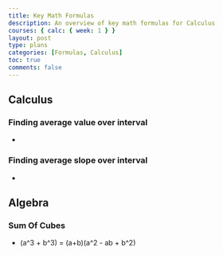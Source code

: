 ```yaml
---
title: Key Math Formulas
description: An overview of key math formulas for Calculus
courses: { calc: { week: 1 } }
layout: post
type: plans
categories: [Formulas, Calculus]
toc: true
comments: false
---
```

## Calculus
### Finding average value over interval
- 

### Finding average slope over interval
- 

## Algebra
### Sum Of Cubes
- (a^3 + b^3) = (a+b)(a^2 - ab + b^2)

